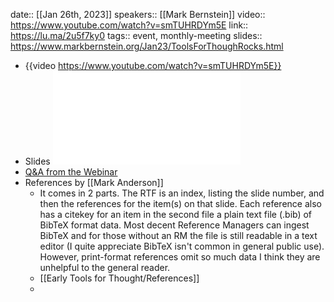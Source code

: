 date:: [[Jan 26th, 2023]] 
speakers:: [[Mark Bernstein]] 
video:: https://www.youtube.com/watch?v=smTUHRDYm5E
link:: https://lu.ma/2u5f7ky0
tags:: event, monthly-meeting
slides:: https://www.markbernstein.org/Jan23/ToolsForThoughRocks.html

- {{video https://www.youtube.com/watch?v=smTUHRDYm5E}}
- Slides ![Mark Bernstein Early Tools For Thought Jan 2023.pdf](../assets/Mark_Bernstein_Early_Tools_For_Thought_Jan_2023_1675102979342_0.pdf)
- [Q&A from the Webinar](logseq://graph/ToolsForThoughtLogSeq?block-id=63d2b096-a705-486a-82fe-fb7805f1d68e)
- References by [[Mark Anderson]]
	- It comes in 2 parts. The RTF is an index, listing the slide number, and then the references for the item(s) on that slide. Each reference also has a citekey for an item in the second file a plain text file (.bib) of BibTeX format data. Most decent Reference Managers can ingest BibTeX and for those without an RM the file is still readable in a text editor (I quite appreciate BibTeX isn't common in general public use). However, print-format references omit so much data I think they are unhelpful to the general reader.
	- [[Early Tools for Thought/References]]
	-